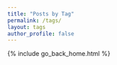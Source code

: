 ```yaml
---
title: "Posts by Tag"
permalink: /tags/
layout: tags
author_profile: false
---
```


{% include go_back_home.html %}
